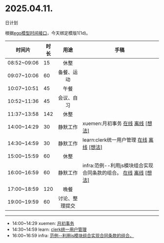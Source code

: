# 2025.04.11.
日计划

根据[ego模型时间接口](https://gitee.com/hyg/blog/blob/master/timeflow.md)，今天绑定模版1(1d)。

| 时间片 | 时长 | 用途 | 手稿 |
| --- | --- | :---: | --- |
| 08:52~09:06 | 15 | 休整 |  |
| 09:07~10:06 | 60 | 备餐、运动 |  |
| 10:07~10:51 | 45 | 午餐 |  |
| 10:52~11:36 | 45 | 会议、自习 |  |
| 11:37~13:58 | 142 | 休整 |  |
| 14:00~14:29 | 30 | 静默工作 | xuemen:月初事务 [在线](http://simp.ly/p/8t3vlk) [离线](../../draft/2025/20250411140000.md) <a href="mailto:huangyg@mars22.com?subject=关于2025.04.11.[xuemen:月初事务]任务&body=日期: 20250411%0D%0A序号: 5%0D%0A手稿:../../draft/2025/20250411140000.md%0D%0A---请勿修改邮件主题及以上内容 从下一行开始写您的想法---%0D%0A">[想法]</a> |
| 14:30~14:59 | 30 | 静默工作 | learn:clerk统一用户管理 [在线](http://simp.ly/p/5k9gJy) [离线](../../draft/2025/20250411143000.md) <a href="mailto:huangyg@mars22.com?subject=关于2025.04.11.[learn:clerk统一用户管理]任务&body=日期: 20250411%0D%0A序号: 6%0D%0A手稿:../../draft/2025/20250411143000.md%0D%0A---请勿修改邮件主题及以上内容 从下一行开始写您的想法---%0D%0A">[想法]</a> |
| 15:00~15:59 | 60 | 休整 |  |
| 16:00~16:59 | 60 | 静默工作 | infra:范例--利用js模块组合实现合同条款的组合。 [在线](http://simp.ly/p/4QDThK) [离线](../../draft/2025/20250411160000.md) <a href="mailto:huangyg@mars22.com?subject=关于2025.04.11.[infra:范例--利用js模块组合实现合同条款的组合。]任务&body=日期: 20250411%0D%0A序号: 8%0D%0A手稿:../../draft/2025/20250411160000.md%0D%0A---请勿修改邮件主题及以上内容 从下一行开始写您的想法---%0D%0A">[想法]</a> |
| 17:00~18:59 | 120 | 晚餐 |  |
| 19:00~19:59 | 60 | 讨论、整理提交 |  |

---

- 14:00~14:29	xuemen: [月初事务](../../draft/2025/20250411.01.md)
- 14:30~14:59	learn: [clerk统一用户管理](../../draft/2025/20250411.02.md)
- 16:00~16:59	infra: [范例--利用js模块组合实现合同条款的组合。](../../draft/2025/20250411.03.md)
